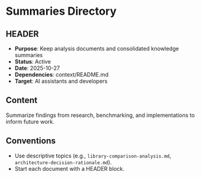 # Summaries Directory

## HEADER
- **Purpose**: Keep analysis documents and consolidated knowledge summaries
- **Status**: Active
- **Date**: 2025-10-27
- **Dependencies**: context/README.md
- **Target**: AI assistants and developers

## Content
Summarize findings from research, benchmarking, and implementations to inform future work.

## Conventions
- Use descriptive topics (e.g., `library-comparison-analysis.md`, `architecture-decision-rationale.md`).
- Start each document with a HEADER block.

